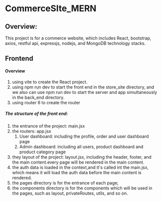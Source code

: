 # CommerceSIte_MERN

## Overview:

This project is for a commerce website, which includes React, bootstrap, axios, restful api, expressjs, nodejs, and MongoDB technology stacks.

## Frontend

#### Overview

1. using vite to create the React project.
2. using npm run dev to start the front end in the store_site directory, and we also can use npm run dev to start the server and app simultaneously in the back_end directory.
3. using router 6 to create the router

##### The structure of the front end:

1. the entrance of the project: main.jsx
2. the routers: app.jsx
   1. User dashboard: including the profile, order and user dashboard page
   2. Admin dashboard: including all users, product dashboard and product category page
3. they layout of the project: layout.jsx, including the header, footer, and the main content.every page will be rendered in the main content.
4. the auth data is loaded in the context,and it's called int the main.jsx, which means it will load the auth data before the main content is rendered.
5. the pages directory is for the entrance of each page;
6. the components directory is for the components which will be used in the pages, such as layout, privateRoutes, utils, and so on.
